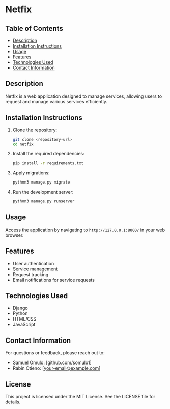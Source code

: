 # Netfix

## Table of Contents
- [Description](#description)
- [Installation Instructions](#installation-instructions)
- [Usage](#usage)
- [Features](#features)
- [Technologies Used](#technologies-used)
- [Contact Information](#contact-information)

## Description
Netfix is a web application designed to manage services, allowing users to request and manage various services efficiently.

## Installation Instructions
1. Clone the repository:
   ```bash
   git clone <repository-url>
   cd netfix
   ```
2. Install the required dependencies:
   ```bash
   pip install -r requirements.txt
   ```
3. Apply migrations:
   ```bash
   python3 manage.py migrate
   ```
4. Run the development server:
   ```bash
   python3 manage.py runserver
   ```

## Usage
Access the application by navigating to `http://127.0.0.1:8000/` in your web browser.

## Features
- User authentication
- Service management
- Request tracking
- Email notifications for service requests

## Technologies Used
- Django
- Python
- HTML/CSS
- JavaScript

## Contact Information
For questions or feedback, please reach out to:
- Samuel Omulo: [github.com/somulo1]
- Rabin Otieno: [your-email@example.com]

## License
This project is licensed under the MIT License. See the LICENSE file for details.

